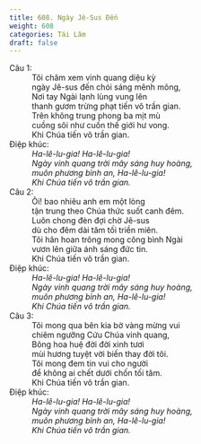```yaml
---
title: 608. Ngày Jê-Sus Đến
weight: 608
categories: Tái Lâm
draft: false
---
```

<dl><dt>Câu 1:</dt><dd data-verse="1">Tôi chăm xem vinh quang diệu kỳ <br/>ngày Jê-sus đến chói sáng mênh mông, <br/>Nơi tay Ngài lạnh lùng vung lên <br/>thanh gươm trừng phạt tiến vô trần gian. <br/>Trên không trung phong ba mịt mù <br/>cuồng sôi như cuốn thế giới hư vong. <br/>Khi Chúa tiến vô trần gian. </dd><dt>Điệp khúc:</dt><dd data-chorus="1"><em>Ha-lê-lu-gia! Ha-lê-lu-gia! <br/>Ngày vinh quang trời mây sáng huy hoàng, <br/>muôn phương bình an, Ha-lê-lu-gia! <br/>Khi Chúa tiến vô trần gian. </em></dd><dt>Câu 2:</dt><dd data-verse="2">Ôi! bao nhiêu anh em một lòng <br/>tận trung theo Chúa thức suốt canh đêm. <br/>Luôn chong đèn đợi chờ Jê-sus <br/>dù cho đêm dài tăm tối triền miên. <br/>Tôi hân hoan trông mong công bình Ngài <br/>vươn lên giữa ánh sáng đức tin. <br/>Khi Chúa tiến vô trần gian. </dd><dt>Điệp khúc:</dt><dd data-chorus="1"><em>Ha-lê-lu-gia! Ha-lê-lu-gia! <br/>Ngày vinh quang trời mây sáng huy hoàng, <br/>muôn phương bình an, Ha-lê-lu-gia! <br/>Khi Chúa tiến vô trần gian. </em></dd><dt>Câu 3:</dt><dd data-verse="3">Tôi mong qua bên kia bờ vàng mừng vui <br/>chiêm ngưỡng Cứu Chúa vinh quang, <br/>Bông hoa huệ đời đời xinh tươi <br/>mùi hương tuyệt vời biến thay đời tôi. <br/>Tôi mong đem tin vui cho người <br/>để không ai chết dưới chốn tối tăm. <br/>Khi Chúa tiến vô trần gian. </dd><dt>Điệp khúc:</dt><dd data-chorus="1"><em>Ha-lê-lu-gia! Ha-lê-lu-gia! <br/>Ngày vinh quang trời mây sáng huy hoàng, <br/>muôn phương bình an, Ha-lê-lu-gia! <br/>Khi Chúa tiến vô trần gian. </em></dd></dl>